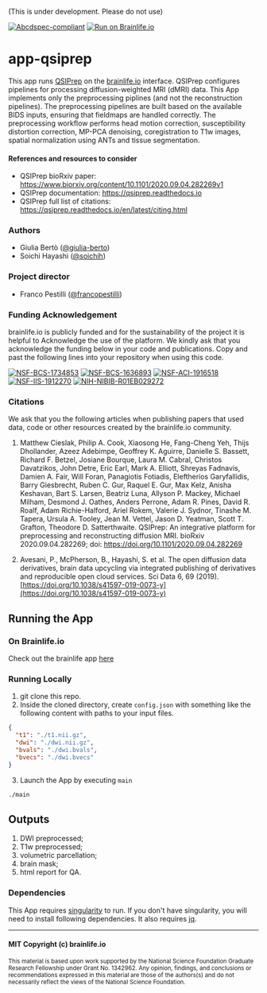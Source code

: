 (This is under development. Please do not use)

[![Abcdspec-compliant](https://img.shields.io/badge/ABCD_Spec-v1.1-green.svg)](https://github.com/brain-life/abcd-spec)
[![Run on Brainlife.io](https://img.shields.io/badge/Brainlife-brainlife.app.246-blue.svg)](https://doi.org/10.25663/brainlife.app.246)

# app-qsiprep

This app runs [QSIPrep](https://github.com/pennbbl/qsiprep) on the [brainlife.io](https://brainlife.io/) interface. QSIPrep configures pipelines for processing diffusion-weighted MRI (dMRI) data. This App implements only the preprocessing piplines (and not the reconstruction pipelines). The preprocessing pipelines are built based on the available BIDS inputs, ensuring that fieldmaps are handled correctly. The preprocessing workflow performs head motion correction, susceptibility distortion correction, MP-PCA denoising, coregistration to T1w images, spatial normalization using ANTs and tissue segmentation.

#### References and resources to consider
* QSIPrep bioRxiv paper: https://www.biorxiv.org/content/10.1101/2020.09.04.282269v1
* QSIPrep documentation: https://qsiprep.readthedocs.io
* QSIPrep full list of citations: https://qsiprep.readthedocs.io/en/latest/citing.html 

### Authors
- Giulia Bertò ([@giulia-berto](https://github.com/giulia-berto))
- Soichi Hayashi ([@soichih](https://github.com/soichih))

### Project director
- Franco Pestilli ([@francopestilli](https://github.com/francopestilli))

### Funding Acknowledgement
brainlife.io is publicly funded and for the sustainability of the project it is helpful to Acknowledge the use of the platform. We kindly ask that you acknowledge the funding below in your code and publications. Copy and past the following lines into your repository when using this code.

[![NSF-BCS-1734853](https://img.shields.io/badge/NSF_BCS-1734853-blue.svg)](https://nsf.gov/awardsearch/showAward?AWD_ID=1734853)
[![NSF-BCS-1636893](https://img.shields.io/badge/NSF_BCS-1636893-blue.svg)](https://nsf.gov/awardsearch/showAward?AWD_ID=1636893)
[![NSF-ACI-1916518](https://img.shields.io/badge/NSF_ACI-1916518-blue.svg)](https://nsf.gov/awardsearch/showAward?AWD_ID=1916518)
[![NSF-IIS-1912270](https://img.shields.io/badge/NSF_IIS-1912270-blue.svg)](https://nsf.gov/awardsearch/showAward?AWD_ID=1912270)
[![NIH-NIBIB-R01EB029272](https://img.shields.io/badge/NIH_NIBIB-R01EB029272-green.svg)](https://grantome.com/grant/NIH/R01-EB029272-01)

### Citations
We ask that you the following articles when publishing papers that used data, code or other resources created by the brainlife.io community.

1. Matthew Cieslak, Philip A. Cook, Xiaosong He, Fang-Cheng Yeh, Thijs Dhollander, Azeez Adebimpe, Geoffrey K. Aguirre, Danielle S. Bassett, Richard F. Betzel, Josiane Bourque, Laura M. Cabral, Christos Davatzikos, John Detre, Eric Earl, Mark A. Elliott, Shreyas Fadnavis, Damien A. Fair, Will Foran, Panagiotis Fotiadis, Eleftherios Garyfallidis, Barry Giesbrecht, Ruben C. Gur, Raquel E. Gur, Max Kelz, Anisha Keshavan, Bart S. Larsen, Beatriz Luna, Allyson P. Mackey, Michael Milham, Desmond J. Oathes, Anders Perrone, Adam R. Pines, David R. Roalf, Adam Richie-Halford, Ariel Rokem, Valerie J. Sydnor, Tinashe M. Tapera, Ursula A. Tooley, Jean M. Vettel, Jason D. Yeatman, Scott T. Grafton, Theodore D. Satterthwaite. QSIPrep: An integrative platform for preprocessing and reconstructing diffusion MRI.
bioRxiv 2020.09.04.282269; doi: https://doi.org/10.1101/2020.09.04.282269

2. Avesani, P., McPherson, B., Hayashi, S. et al. The open diffusion data derivatives, brain data upcycling via integrated publishing of derivatives and reproducible open cloud services. Sci Data 6, 69 (2019). [https://doi.org/10.1038/s41597-019-0073-y](https://doi.org/10.1038/s41597-019-0073-y)

## Running the App 

### On Brainlife.io

Check out the brainlife app [here](https://doi.org/10.25663/brainlife.app.246)

### Running Locally

  1) git clone this repo.
  2) Inside the cloned directory, create `config.json` with something like the following content with paths to your input files.

  ```json
  {
    "t1": "./t1.nii.gz",
    "dwi": "./dwi.nii.gz",
    "bvals": "./dwi.bvals",
    "bvecs": "./dwi.bvecs"
  }
  ```

  3. Launch the App by executing `main`

  ```bash
  ./main
  ```
  
  ## Outputs
  
1) DWI preprocessed;
2) T1w preprocessed;
3) volumetric parcellation;
4) brain mask;
5) html report for QA.
  
  ### Dependencies

This App requires [singularity](https://www.sylabs.io/singularity/) to run. If you don't have singularity, you will need to install following dependencies. It also requires [jq](https://stedolan.github.io/jq/).

---

#### MIT Copyright (c) brainlife.io

<sub> This material is based upon work supported by the National Science Foundation Graduate Research Fellowship under Grant No. 1342962. Any opinion, findings, and conclusions or recommendations expressed in this material are those of the authors(s) and do not necessarily reflect the views of the National Science Foundation. </sub>
